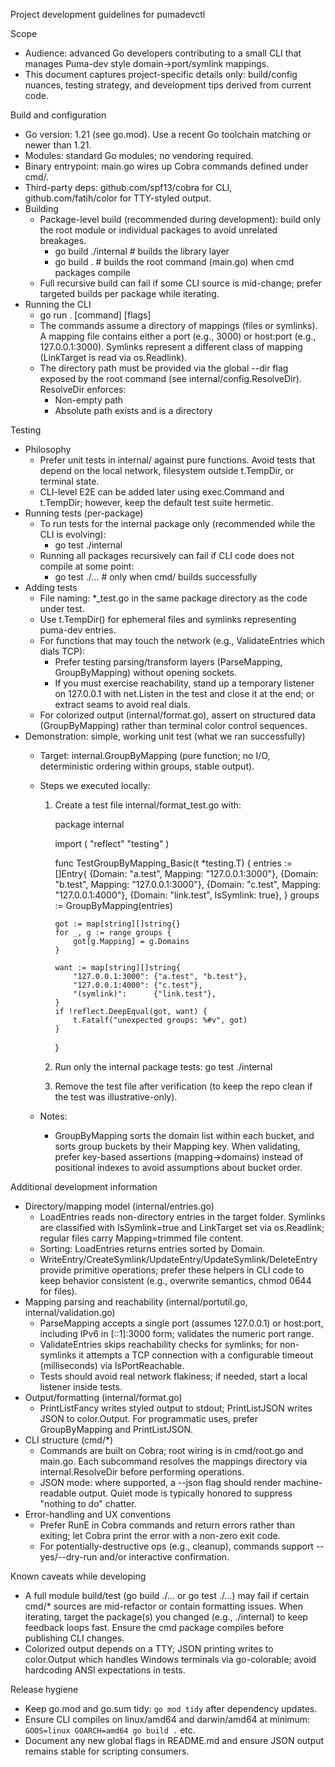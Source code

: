 Project development guidelines for pumadevctl

Scope
- Audience: advanced Go developers contributing to a small CLI that manages Puma-dev style domain→port/symlink mappings.
- This document captures project-specific details only: build/config nuances, testing strategy, and development tips derived from current code.

Build and configuration
- Go version: 1.21 (see go.mod). Use a recent Go toolchain matching or newer than 1.21.
- Modules: standard Go modules; no vendoring required.
- Binary entrypoint: main.go wires up Cobra commands defined under cmd/.
- Third-party deps: github.com/spf13/cobra for CLI, github.com/fatih/color for TTY-styled output.
- Building
  - Package-level build (recommended during development): build only the root module or individual packages to avoid unrelated breakages.
    - go build ./internal  # builds the library layer
    - go build .           # builds the root command (main.go) when cmd packages compile
  - Full recursive build can fail if some CLI source is mid-change; prefer targeted builds per package while iterating.
- Running the CLI
  - go run . [command] [flags]
  - The commands assume a directory of mappings (files or symlinks). A mapping file contains either a port (e.g., 3000) or host:port (e.g., 127.0.0.1:3000). Symlinks represent a different class of mapping (LinkTarget is read via os.Readlink).
  - The directory path must be provided via the global --dir flag exposed by the root command (see internal/config.ResolveDir). ResolveDir enforces:
    - Non-empty path
    - Absolute path exists and is a directory

Testing
- Philosophy
  - Prefer unit tests in internal/ against pure functions. Avoid tests that depend on the local network, filesystem outside t.TempDir, or terminal state.
  - CLI-level E2E can be added later using exec.Command and t.TempDir; however, keep the default test suite hermetic.
- Running tests (per-package)
  - To run tests for the internal package only (recommended while the CLI is evolving):
    - go test ./internal
  - Running all packages recursively can fail if CLI code does not compile at some point:
    - go test ./...  # only when cmd/ builds successfully
- Adding tests
  - File naming: *_test.go in the same package directory as the code under test.
  - Use t.TempDir() for ephemeral files and symlinks representing puma-dev entries.
  - For functions that may touch the network (e.g., ValidateEntries which dials TCP):
    - Prefer testing parsing/transform layers (ParseMapping, GroupByMapping) without opening sockets.
    - If you must exercise reachability, stand up a temporary listener on 127.0.0.1 with net.Listen in the test and close it at the end; or extract seams to avoid real dials.
  - For colorized output (internal/format.go), assert on structured data (GroupByMapping) rather than terminal color control sequences.
- Demonstration: simple, working unit test (what we ran successfully)
  - Target: internal.GroupByMapping (pure function; no I/O, deterministic ordering within groups, stable output).
  - Steps we executed locally:
    1) Create a test file internal/format_test.go with:

       package internal

       import (
           "reflect"
           "testing"
       )

       func TestGroupByMapping_Basic(t *testing.T) {
           entries := []Entry{
               {Domain: "a.test", Mapping: "127.0.0.1:3000"},
               {Domain: "b.test", Mapping: "127.0.0.1:3000"},
               {Domain: "c.test", Mapping: "127.0.0.1:4000"},
               {Domain: "link.test", IsSymlink: true},
           }
           groups := GroupByMapping(entries)

           got := map[string][]string{}
           for _, g := range groups {
               got[g.Mapping] = g.Domains
           }

           want := map[string][]string{
               "127.0.0.1:3000": {"a.test", "b.test"},
               "127.0.0.1:4000": {"c.test"},
               "(symlink)":      {"link.test"},
           }
           if !reflect.DeepEqual(got, want) {
               t.Fatalf("unexpected groups: %#v", got)
           }
       }

    2) Run only the internal package tests:
       go test ./internal

    3) Remove the test file after verification (to keep the repo clean if the test was illustrative-only).

  - Notes:
    - GroupByMapping sorts the domain list within each bucket, and sorts group buckets by their Mapping key. When validating, prefer key-based assertions (mapping->domains) instead of positional indexes to avoid assumptions about bucket order.

Additional development information
- Directory/mapping model (internal/entries.go)
  - LoadEntries reads non-directory entries in the target folder. Symlinks are classified with IsSymlink=true and LinkTarget set via os.Readlink; regular files carry Mapping=trimmed file content.
  - Sorting: LoadEntries returns entries sorted by Domain.
  - WriteEntry/CreateSymlink/UpdateEntry/UpdateSymlink/DeleteEntry provide primitive operations; prefer these helpers in CLI code to keep behavior consistent (e.g., overwrite semantics, chmod 0644 for files).
- Mapping parsing and reachability (internal/portutil.go, internal/validation.go)
  - ParseMapping accepts a single port (assumes 127.0.0.1) or host:port, including IPv6 in [::1]:3000 form; validates the numeric port range.
  - ValidateEntries skips reachability checks for symlinks; for non-symlinks it attempts a TCP connection with a configurable timeout (milliseconds) via IsPortReachable.
  - Tests should avoid real network flakiness; if needed, start a local listener inside tests.
- Output/formatting (internal/format.go)
  - PrintListFancy writes styled output to stdout; PrintListJSON writes JSON to color.Output. For programmatic uses, prefer GroupByMapping and PrintListJSON.
- CLI structure (cmd/*)
  - Commands are built on Cobra; root wiring is in cmd/root.go and main.go. Each subcommand resolves the mappings directory via internal.ResolveDir before performing operations.
  - JSON mode: where supported, a --json flag should render machine-readable output. Quiet mode is typically honored to suppress "nothing to do" chatter.
- Error-handling and UX conventions
  - Prefer RunE in Cobra commands and return errors rather than exiting; let Cobra print the error with a non-zero exit code.
  - For potentially-destructive ops (e.g., cleanup), commands support --yes/--dry-run and/or interactive confirmation.

Known caveats while developing
- A full module build/test (go build ./... or go test ./...) may fail if certain cmd/* sources are mid-refactor or contain formatting issues. When iterating, target the package(s) you changed (e.g., ./internal) to keep feedback loops fast. Ensure the cmd package compiles before publishing CLI changes.
- Colorized output depends on a TTY; JSON printing writes to color.Output which handles Windows terminals via go-colorable; avoid hardcoding ANSI expectations in tests.

Release hygiene
- Keep go.mod and go.sum tidy: `go mod tidy` after dependency updates.
- Ensure CLI compiles on linux/amd64 and darwin/amd64 at minimum: `GOOS=linux GOARCH=amd64 go build .` etc.
- Document any new global flags in README.md and ensure JSON output remains stable for scripting consumers.
